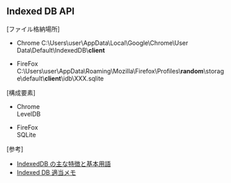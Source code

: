 ## Indexed DB API

[ファイル格納場所]

- Chrome
  C:\Users\user\AppData\Local\Google\Chrome\User Data\Default\IndexedDB\\**client**

- FireFox
  C:\Users\user\AppData\Roaming\Mozilla\Firefox\Profiles\\**random**\\storage\default\\**client**\\idb\\XXX.sqlite

[構成要素]

- Chrome  
  LevelDB

- FireFox  
  SQLite

[参考]

- [IndexedDB の主な特徴と基本用語](https://developer.mozilla.org/ja/docs/Web/API/IndexedDB_API/Basic_Terminology)
- [Indexed DB 適当メモ](http://geom.web.fc2.com/tips/js-idb/)
